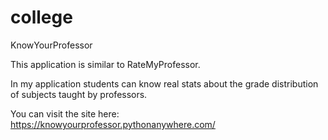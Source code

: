 # college
KnowYourProfessor

This application is similar to RateMyProfessor.

In my application students can know real stats about the grade distribution of subjects taught by professors.

You can visit the site here: https://knowyourprofessor.pythonanywhere.com/

